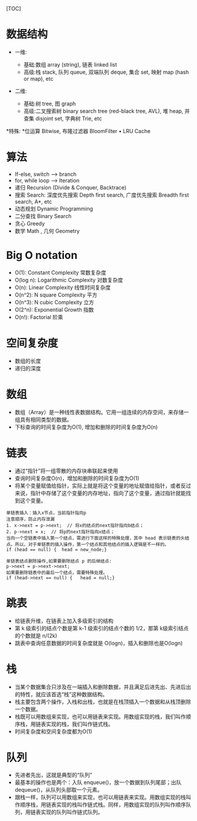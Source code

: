 

[TOC]

# 数据结构 

* 一维:
  * 基础:数组 array (string), 链表 linked list
  * 高级:栈 stack, 队列 queue, 双端队列 deque, 集合 set, 映射 map (hash or map), etc 

* 二维:
  * 基础:树 tree, 图 graph
  * 高级:二叉搜索树 binary search tree (red-black tree, AVL), 堆 heap, 并查集 disjoint set, 字典树 Trie, etc 

*特殊:
 *位运算 Bitwise, 布隆过滤器 BloomFilter • LRU Cache 

# 算法 

- If-else, switch —> branch 
- for, while loop —> Iteration 
- 递归 Recursion (Divide & Conquer, Backtrace) 
- 搜索 Search: 深度优先搜索 Depth first search, 广度优先搜索 Breadth first search, A*, etc 
- 动态规划 Dynamic Programming 
- 二分查找 Binary Search 
- 贪心 Greedy 
- 数学 Math , 几何 Geometry 

# Big O notation 

* O(1): Constant Complexity 常数复杂度
* O(log n): Logarithmic Complexity 对数复杂度 
* O(n): Linear Complexity 线性时间复杂度 
* O(n^2): N square Complexity 平方
* O(n^3): N cubic Complexity 立方
* O(2^n): Exponential Growth 指数
* O(n!): Factorial 阶乘 

# 空间复杂度

* 数组的长度
* 递归的深度

# 数组

* 数组（Array）是一种线性表数据结构。它用一组连续的内存空间，来存储一组具有相同类型的数据。
* 下标查询的时间复杂度为O(1), 增加和删除的时间复杂度为O(n)

# 链表

* 通过“指针”将一组零散的内存块串联起来使用
* 查询时间复杂度O(n)，增加和删除的时间复杂度为O(1)
* 将某个变量赋值给指针，实际上就是将这个变量的地址赋值给指针，或者反过来说，指针中存储了这个变量的内存地址，指向了这个变量，通过指针就能找到这个变量。

~~~
单链表插入：插入x节点，当前指针指向p
注意顺序，防止内存泄漏
1. x->next = p->next;  // 将x的结点的next指针指向b结点；
2. p->next = x;  // 将p的next指针指向x结点；
当向一个空链表中插入第一个结点，需进行下面这样的特殊处理，其中 head 表示链表的头结点。所以，对于单链表的插入操作，第一个结点和其他结点的插入逻辑是不一样的。
if (head == null) {  head = new_node;}
~~~

~~~
单链表结点删除操作,如果要删除结点 p 的后继结点:
p->next = p->next->next;
如果要删除链表中的最后一个结点，需要特殊处理。
if (head->next == null) {   head = null;}
~~~

# 跳表

* 给链表升维，在链表上加入多级索引的结构
* 第 k 级索引的结点个数是第 k-1 级索引的结点个数的 1/2，那第 k级索引结点的个数就是 n/(2k)
* 跳表中查询任意数据的时间复杂度就是 O(logn)，插入和删除也是O(logn)

# 栈

* 当某个数据集合只涉及在一端插入和删除数据，并且满足后进先出、先进后出的特性，就应该首选“栈”这种数据结构。
* 栈主要包含两个操作，入栈和出栈，也就是在栈顶插入一个数据和从栈顶删除一个数据。
* 栈既可以用数组来实现，也可以用链表来实现。用数组实现的栈，我们叫作顺序栈，用链表实现的栈，我们叫作链式栈。
* 时间复杂度和空间复杂度都为O(1)

# 队列

* 先进者先出，这就是典型的“队列”
* 最基本的操作也是两个：入队 enqueue()，放一个数据到队列尾部；出队 dequeue()，从队列头部取一个元素。
* 跟栈一样，队列可以用数组来实现，也可以用链表来实现。用数组实现的栈叫作顺序栈，用链表实现的栈叫作链式栈。同样，用数组实现的队列叫作顺序队列，用链表实现的队列叫作链式队列。

